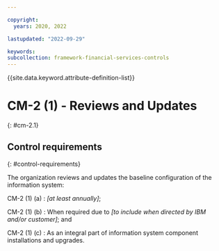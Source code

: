 ```yaml
---

copyright:
  years: 2020, 2022

lastupdated: "2022-09-29"

keywords: 
subcollection: framework-financial-services-controls
---
```


{{site.data.keyword.attribute-definition-list}}

               
# CM-2 (1) - Reviews and Updates
{: #cm-2.1}

## Control requirements
{: #control-requirements}

The organization reviews and updates the baseline configuration of the information system:

CM-2 (1) (a)
    : _[at least annually]_;

CM-2 (1) (b)
    : When required due to _[to include when directed by IBM and/or customer]_; and

CM-2 (1) (c)
    : As an integral part of information system component installations and upgrades.



